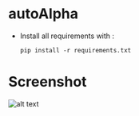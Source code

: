 # autoAlpha
* Install all requirements with :
    ```
    pip install -r requirements.txt
    ```
# Screenshot
![alt text](https://imgur.com/2UD0ruE "autoAlpha")
